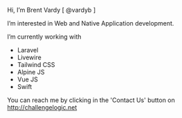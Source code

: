 Hi, I’m Brent Vardy [ @vardyb ]

I’m interested in Web and Native Application development.

I’m currently working with 
- Laravel
- Livewire
- Tailwind CSS
- Alpine JS
- Vue JS
- Swift

You can reach me by clicking in the 'Contact Us' button on http://challengelogic.net

<!---
vardyb/vardyb is a ✨ special ✨ repository because its `README.md` (this file) appears on your GitHub profile.
You can click the Preview link to take a look at your changes.
--->
